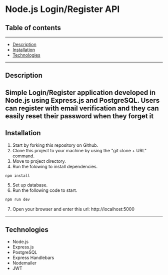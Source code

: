 # **Node.js Login/Register API**
## **Table of contents**
---
- [Description](#Description)
- [Installation](#Installation)
- [Technologies](#Technologies)
---
## **Description**
Simple Login/Register application developed in Node.js using Express.js and PostgreSQL.
Users can register with email verification and they can easily reset their password when they forget it
---
## **Installation**
1. Start by forking this repository on Github.
2. Clone this project to your machine by using the "git clone + URL" command.
3. Move to project directory.
4. Run the folowing to install dependencies.
```javascript
npm install
``` 
5. Set up database.
6. Run the following code to start.
```javascript
npm run dev
```
7. Open your browser and enter this url: http://localhost:5000
---
## **Technologies**
- Node.js
- Express.js
- PostgreSQL
- Express Handlebars
- Nodemailer
- JWT

